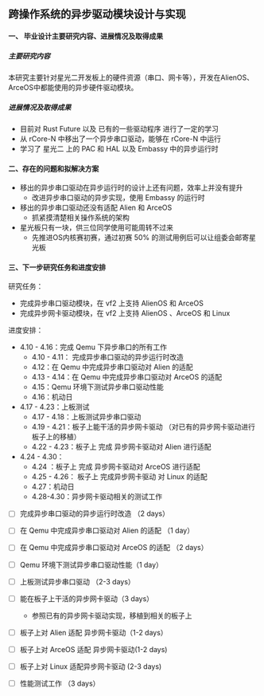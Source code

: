 ## 跨操作系统的异步驱动模块设计与实现

#### 一、  毕业设计主要研究内容、进展情况及取得成果

##### 主要研究内容

本研究主要针对星光二开发板上的硬件资源（串口、网卡等），开发在AlienOS、ArceOS中都能使用的异步硬件驱动模块。

##### 进展情况及取得成果

+ 目前对 Rust Future 以及 已有的一些驱动程序 进行了一定的学习
+ 从 rCore-N 中移出了一个异步串口驱动，能够在 rCore-N 中运行
+ 学习了 星光二 上的 PAC 和 HAL 以及 Embassy 中的异步运行时



#### 二、存在的问题和拟解决方案

+ 移出的异步串口驱动在异步运行时的设计上还有问题，效率上并没有提升
    + 改进异步串口驱动的异步实现，使用 Embassy 的运行时
+ 移出的异步串口驱动还没有适配 Alien 和 ArceOS
    + 抓紧摸清楚相关操作系统的架构
+ 星光板只有一块，供三位同学使用可能周转不过来
    + 先推进OS内核赛初赛，通过初赛 50% 的测试用例后可以让组委会邮寄星光板

#### 三、下一步研究任务和进度安排

研究任务：

+ 完成异步串口驱动模块，在 vf2 上支持 AlienOS 和 ArceOS
+ 完成异步网卡驱动模块，在 vf2 上支持 AlienOS 、ArceOS 和 Linux

进度安排：

+ 4.10 - 4.16：完成 Qemu 下异步串口的所有工作
    + 4.10 - 4.11： 完成异步串口驱动的异步运行时改造 
    + 4.12：在 Qemu 中完成异步串口驱动对 Alien 的适配
    + 4.13 - 4.14：在 Qemu 中完成异步串口驱动对 ArceOS 的适配
    + 4.15：Qemu 环境下测试异步串口驱动性能
    + 4.16：机动日
+ 4.17 - 4.23：上板测试
    + 4.17 - 4.18：上板测试异步串口驱动
    + 4.19 - 4.21：板子上能干活的异步网卡驱动 （对已有的异步网卡驱动进行板子上的移植）
    + 4.22 - 4.23：板子上 完成 异步网卡驱动对 Alien 进行适配
+ 4.24 - 4.30：
    + 4.24 ：板子上 完成 异步网卡驱动对 ArceOS 进行适配
    + 4.25 - 4.26： 板子上 完成异步网卡驱动 对 Linux 的适配
    + 4.27：机动日
    + 4.28-4.30：异步网卡驱动相关的测试工作



+ [ ] 完成异步串口驱动的异步运行时改造 （2 days）
+ [ ] 在 Qemu 中完成异步串口驱动对 Alien 的适配 （1 day）
+ [ ] 在 Qemu 中完成异步串口驱动对 ArceOS 的适配 （2 days）
+ [ ] Qemu 环境下测试异步串口驱动性能（1 day）
+ [ ] 上板测试异步串口驱动 （2-3 days）
+ [ ] 能在板子上干活的异步网卡驱动（3 days）
    + 参照已有的异步网卡驱动实现，移植到相关的板子上
+ [ ] 板子上对 Alien 适配 异步网卡驱动（1-2 days）
+ [ ] 板子上对 ArceOS 适配 异步网卡驱动(1-2 days)
+ [ ] 板子上对 Linux 适配异步网卡驱动 (2-3 days)
+ [ ] 性能测试工作 （3 days）

